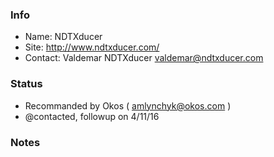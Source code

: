 ### Info

* Name: NDTXducer
* Site: http://www.ndtxducer.com/
* Contact: Valdemar NDTXducer <valdemar@ndtxducer.com>

### Status

* Recommanded by Okos ( amlynchyk@okos.com )
* @contacted, followup on 4/11/16

### Notes
 
 
